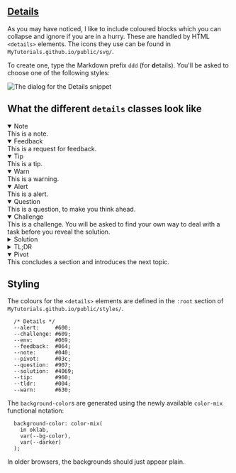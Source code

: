 <section
id="details"
aria-labelledby="details"
data-item="Details"
>
<h2><a href="#details">Details</a></h2>

As you may have noticed, I like to include coloured blocks which you can collapse and ignore if you are in a hurry. These are handled by HTML `<details>` elements. The icons they use can be found in `MyTutorials.github.io/public/svg/`.

To create one, type the Markdown prefix `ddd` (for **d**etails). You'll be asked to choose one of the following styles:

![The dialog for the Details snippet](images/Details.webp)


## What the different `details` classes look like

<details class="note" open>
<summary>Note</summary>
This is a note.

</details>

<details class="feedback" open>
<summary>Feedback</summary>
This is a request for feedback.

</details>

<details class="tip" open>
<summary>Tip</summary>
This is a tip.

</details>

</details>
<details class="warn" open>
<summary>Warn</summary>
This is a warning.

</details>

<details class="alert" open>
<summary>Alert</summary>
This is a alert.

</details>

<details class="question" open>
<summary>Question</summary>
This is a question, to make you think ahead.

</details>

<details class="challenge" open>
<summary>Challenge</summary>
This is a challenge. You will be asked to find your own way to deal with a task before you reveal the solution.

<details class="solution">
<summary>Solution</summary>
You'll find the solution here.

</details>
</details>

<details class="tldr">
<summary>TL;DR</summary>
This is a deep dive into a topic. It's usually not open.

</details>

<details class="pivot" open>
<summary>Pivot</summary>
This concludes a section and introduces the next topic.

</details>

## Styling
The colours for the `<details>` elements are defined in the `:root` section of `MyTutorials.github.io/public/styles/`.

```css-#33
  /* Details */
  --alert:     #600;
  --challenge: #609;
  --env:       #069;
  --feedback:  #064;
  --note:      #040;
  --pivot:     #03c;
  --question:  #907;
  --solution:  #4069;
  --tip:       #960;
  --tldr:      #004;
  --warn:      #630;
```

The `background-color`s are generated using the newly available `color-mix` functional notation:

```css-#664
  background-color: color-mix(
    in oklab,
    var(--bg-color),
    var(--darker)
  );
```

In older browsers, the backgrounds should just appear plain.


</section>
